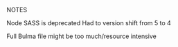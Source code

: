 NOTES

Node SASS is deprecated 
    Had to version shift from 5 to 4

Full Bulma file might be too much/resource intensive